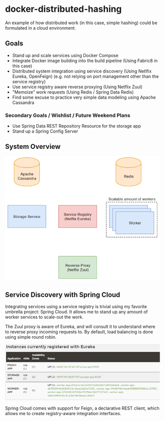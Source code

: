 # docker-distributed-hashing
An example of how distributed work (in this case, simple hashing) could be formulated in a cloud environment.

## Goals

* Stand up and scale services using Docker Compose
* Integrate Docker image building into the build pipeline (Using Fabric8 in this case)
* Distributed system integration using service discovery (Using Netlfix Eureka, OpenFeign) (e.g. not relying on port management other than the service registry)
* Use service registry aware reverse proxying (Using Netflix Zuul)
* "Memoize" work requests (Using Redis / Spring Data Redis)
* Find some excuse to practice very simple data modeling using Apache Cassandra

### Secondary Goals / Wishlist / Future Weekend Plans

* Use Spring Data REST Repository Resource for the storage app
* Stand up a Spring Config Server

## System Overview

![Overview](images/overview.png)

## Service Discovery with Spring Cloud

Integrating services using a service registry is trivial using my favorite umbrella project: Spring Cloud. It allows me to stand up any amount of worker services to scale-out the work.  

The Zuul proxy is aware of Eureka, and will consult it to understand where to reverse proxy incoming requests to. By default, load balancing is done using simple round robin.

![Overview](images/eureka.png)

Spring Cloud comes with support for Feign, a declarative REST client, which allows me to create registry-aware integration interfaces.

